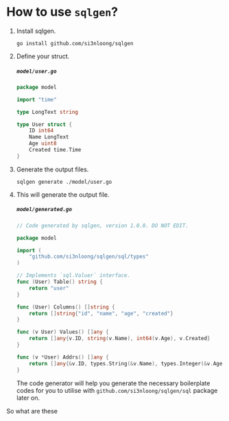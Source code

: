 # How to use `sqlgen`?

1.  Install sqlgen.

    ```console
    go install github.com/si3nloong/sqlgen
    ```

2.  Define your struct.

    <h5 a><strong><code>model/user.go</code></strong></h5>

    ```go
    package model

    import "time"

    type LongText string

    type User struct {
        ID int64
        Name LongText
        Age uint8
        Created time.Time
    }
    ```

3.  Generate the output files.

    ```console
    sqlgen generate ./model/user.go
    ```

4.  This will generate the output file.

    <h5 a><strong><code>model/generated.go</code></strong></h5>

    ```go
    // Code generated by sqlgen, version 1.0.0. DO NOT EDIT.

    package model

    import (
        "github.com/si3nloong/sqlgen/sql/types"
    )

    // Implements `sql.Valuer` interface.
    func (User) Table() string {
        return "user"
    }

    func (User) Columns() []string {
        return []string{"id", "name", "age", "created"}
    }

    func (v User) Values() []any {
        return []any{v.ID, string(v.Name), int64(v.Age), v.Created}
    }

    func (v *User) Addrs() []any {
        return []any{&v.ID, types.String(&v.Name), types.Integer(&v.Age), &v.Created}
    }

    ```

    The code generator will help you generate the necessary boilerplate codes for you to utilise with `github.com/si3nloong/sqlgen/sql` package later on.

So what are these
